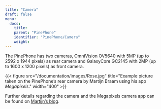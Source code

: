 ```yaml
---
title: "Camera"
draft: false
menu:
  docs:
    title:
    parent: "PinePhone"
    identifier: "PinePhone/Camera"
    weight:
---
```


The PinePhone has two cameras, OmniVision OV5640 with 5MP (up to 2592 x 1944 pixels) as rear camera and GalaxyCore GC2145 with 2MP (up to 1600 x 1200 pixels) as front camera.

{{< figure src="/documentation/images/Rose.jpg" title="Example picture taken on the PinePhone’s rear camera by Martijn Braam using his app _Megapixels_." width="400" >}}

Further details regarding the camera and the Megapixels camera app can be found on [Martijn’s blog](https://blog.brixit.nl/tag/phones/).

